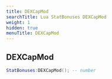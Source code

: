 ```yaml
---
title: DEXCapMod
searchTitle: Lua StatBonuses DEXCapMod
weight: 1
hidden: true
menuTitle: DEXCapMod
---
```

## DEXCapMod
```lua
StatBonuses:DEXCapMod(); -- number
```